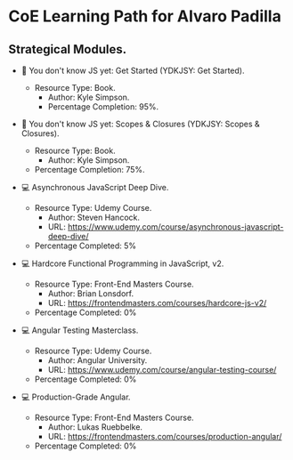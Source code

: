 # CoE Learning Path for Alvaro Padilla

## Strategical Modules.

- :orange_book: You don't know JS yet: Get Started (YDKJSY: Get Started).

  - Resource Type: Book.
    - Author: Kyle Simpson.
    - Percentage Completion: 95%.

- :orange_book: You don't know JS yet: Scopes & Closures (YDKJSY: Scopes & Closures).

  - Resource Type: Book.
    - Author: Kyle Simpson.
  - Percentage Completion: 75%.

- :computer: Asynchronous JavaScript Deep Dive.

  - Resource Type: Udemy Course.
    - Author: Steven Hancock.
    - URL: <https://www.udemy.com/course/asynchronous-javascript-deep-dive/>
  - Percentage Completed: 5%

- :computer: Hardcore Functional Programming in JavaScript, v2.

  - Resource Type: Front-End Masters Course.
    - Author: Brian Lonsdorf.
    - URL: <https://frontendmasters.com/courses/hardcore-js-v2/>
  - Percentage Completed: 0%

- :computer: Angular Testing Masterclass.

  - Resource Type: Udemy Course.
    - Author: Angular University.
    - URL: <https://www.udemy.com/course/angular-testing-course/>
  - Percentage Completed: 0%

- :computer: Production-Grade Angular.
  - Resource Type: Front-End Masters Course.
    - Author: Lukas Ruebbelke.
    - URL: <https://frontendmasters.com/courses/production-angular/>
  - Percentage Completed: 0%
